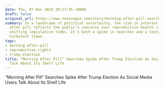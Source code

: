 ```yaml
---
date: Thu, 07 Nov 2024 20:17:45 +0000
draft: false
original_url: https://www.teenvogue.com/story/morning-after-pill-searches-spike-after-trump-election
summary: In a landscape of political uncertainty, the rise in interest for the morning
  after pill reflects the public's concerns over reproductive health rights amidst
  shifting legislative tides. It's both a spike in searches and a testament to the
  turbulent times.
tags:
- morning-after-pill
- reproductive-rights
- trump-election
title: “Morning After Pill” Searches Spike After Trump Election As Social Media Users
  Talk About Its Shelf Life
---
```


“Morning After Pill” Searches Spike After Trump Election As Social Media Users Talk About Its Shelf Life